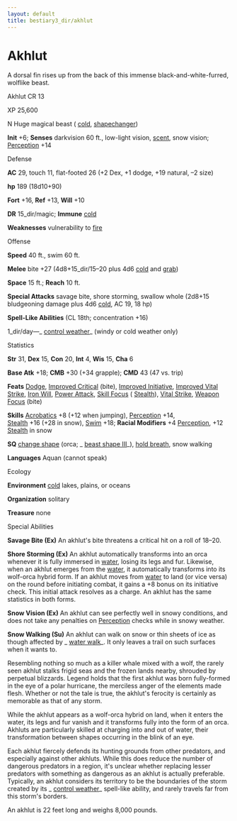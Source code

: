 ```yaml
---
layout: default
title: bestiary3_dir/akhlut
---
```

# Akhlut

A dorsal fin rises up from the back of this immense black-and-white-furred, wolflike beast.

Akhlut CR 13

XP 25,600

N Huge magical beast ( [cold](../monsters_dir/creatureTypes#_cold-subtype), [shapechanger](../monsters_dir/creatureTypes#_shapechanger-subtype))

**Init** +6; **Senses** darkvision 60 ft., low-light vision, [scent](../monsters_dir/universalMonsterRules#_scent), snow vision; [Perception](../skills_dir/perception#_perception) +14

Defense

**AC** 29, touch 11, flat-footed 26 (+2 Dex, +1 dodge, +19 natural, –2 size)

**hp** 189 (18d10+90)

**Fort** +16, **Ref** +13, **Will** +10

**DR** 15_dir/magic; **Immune** [cold](../monsters_dir/creatureTypes#_cold-subtype)

**Weaknesses** vulnerability to [fire](../monsters_dir/creatureTypes#_fire-subtype)

Offense

**Speed** 40 ft., swim 60 ft.

**Melee** bite +27 (4d8+15_dir/15–20 plus 4d6 [cold](../monsters_dir/creatureTypes#_cold-subtype) and [grab](../monsters_dir/universalMonsterRules#_grab))

**Space** 15 ft.; **Reach** 10 ft.

**Special Attacks** savage bite, shore storming, swallow whole (2d8+15 bludgeoning damage plus 4d6 [cold](../monsters_dir/creatureTypes#_cold-subtype), AC 19, 18 hp)

**Spell-Like Abilities** (CL 18th; concentration +16)

1_dir/day—_ [control weather](../spells_dir/controlWeather#_control-weather)_ (windy or cold weather only)

Statistics

**Str** 31, **Dex** 15, **Con** 20, **Int** 4, **Wis** 15, **Cha** 6

**Base Atk** +18; **CMB** +30 (+34 grapple); **CMD** 43 (47 vs. trip)

**Feats** [Dodge](../feats#_dodge), [Improved Critical](../feats#_improved-critical) (bite), [Improved Initiative](../feats#_improved-initiative), [Improved Vital Strike](../feats#_improved-vital-strike), [Iron Will](../feats#_iron-will), [Power Attack](../feats#_power-attack), [Skill Focus](../feats#_skill-focus) ( [Stealth](../skills_dir/stealth#_stealth)), [Vital Strike](../feats#_vital-strike), [Weapon Focus](../feats#_weapon-focus) (bite)

**Skills** [Acrobatics](../skills_dir/acrobatics#_acrobatics) +8 (+12 when jumping), [Perception](../skills_dir/perception#_perception) +14,   
 [Stealth](../skills_dir/stealth#_stealth) +16 (+28 in snow), [Swim](../skills_dir/swim#_swim) +18; **Racial Modifiers** +4 [Perception](../skills_dir/perception#_perception), +12 [Stealth](../skills_dir/stealth#_stealth) in snow

**SQ** [change shape](../monsters_dir/universalMonsterRules#_change-shape) (orca; _ [beast shape III](../spells_dir/beastShape#_beast-shape-iii)_), [hold breath](../monsters_dir/universalMonsterRules#_hold-breath), snow walking

**Languages** Aquan (cannot speak)

Ecology

**Environment** [cold](../monsters_dir/creatureTypes#_cold-subtype) lakes, plains, or oceans

**Organization** solitary

**Treasure** none

Special Abilities

**Savage Bite (Ex)** An akhlut's bite threatens a critical hit on a roll of 18–20.

**Shore Storming (Ex)** An akhlut automatically transforms into an orca whenever it is fully immersed in [water](../monsters_dir/creatureTypes#_water-subtype), losing its legs and fur. Likewise, when an akhlut emerges from the [water](../monsters_dir/creatureTypes#_water-subtype), it automatically transforms into its wolf-orca hybrid form. If an akhlut moves from [water](../monsters_dir/creatureTypes#_water-subtype) to land (or vice versa) on the round before initiating combat, it gains a +8 bonus on its initiative check. This initial attack resolves as a charge. An akhlut has the same statistics in both forms.

**Snow Vision (Ex)** An akhlut can see perfectly well in snowy conditions, and does not take any penalties on [Perception](../skills_dir/perception#_perception) checks while in snowy weather.

**Snow Walking (Su)** An akhlut can walk on snow or thin sheets of ice as though affected by _ [water walk](../spells_dir/waterWalk#_water-walk)_. It only leaves a trail on such surfaces when it wants to.

Resembling nothing so much as a killer whale mixed with a wolf, the rarely seen akhlut stalks frigid seas and the frozen lands nearby, shrouded by perpetual blizzards. Legend holds that the first akhlut was born fully-formed in the eye of a polar hurricane, the merciless anger of the elements made flesh. Whether or not the tale is true, the akhlut's ferocity is certainly as memorable as that of any storm.

While the akhlut appears as a wolf-orca hybrid on land, when it enters the water, its legs and fur vanish and it transforms fully into the form of an orca. Akhluts are particularly skilled at charging into and out of water, their transformation between shapes occurring in the blink of an eye.

Each akhlut fiercely defends its hunting grounds from other predators, and especially against other akhluts. While this does reduce the number of dangerous predators in a region, it's unclear whether replacing lesser predators with something as dangerous as an akhlut is actually preferable. Typically, an akhlut considers its territory to be the boundaries of the storm created by its _ [control weather](../spells_dir/controlWeather#_control-weather)_ spell-like ability, and rarely travels far from this storm's borders.

An akhlut is 22 feet long and weighs 8,000 pounds.

